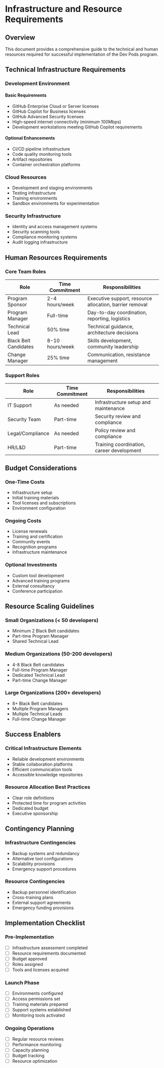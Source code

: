 # Infrastructure and Resource Requirements

## Overview

This document provides a comprehensive guide to the technical and human resources required for successful implementation of the Dev Pods program.

## Technical Infrastructure Requirements

### Development Environment

#### Basic Requirements
- GitHub Enterprise Cloud or Server licenses
- GitHub Copilot for Business licenses
- GitHub Advanced Security licenses
- High-speed internet connectivity (minimum 100Mbps)
- Development workstations meeting GitHub Copilot requirements

#### Optional Enhancements
- CI/CD pipeline infrastructure
- Code quality monitoring tools
- Artifact repositories
- Container orchestration platforms

### Cloud Resources
- Development and staging environments
- Testing infrastructure
- Training environments
- Sandbox environments for experimentation

### Security Infrastructure
- Identity and access management systems
- Security scanning tools
- Compliance monitoring systems
- Audit logging infrastructure

## Human Resources Requirements

### Core Team Roles

| Role | Time Commitment | Responsibilities |
|------|-----------------|------------------|
| Program Sponsor | 2-4 hours/week | Executive support, resource allocation, barrier removal |
| Program Manager | Full-time | Day-to-day coordination, reporting, logistics |
| Technical Lead | 50% time | Technical guidance, architecture decisions |
| Black Belt Candidates | 8-10 hours/week | Skills development, community leadership |
| Change Manager | 25% time | Communication, resistance management |

### Support Roles

| Role | Time Commitment | Responsibilities |
|------|-----------------|------------------|
| IT Support | As needed | Infrastructure setup and maintenance |
| Security Team | Part-time | Security review and compliance |
| Legal/Compliance | As needed | Policy review and compliance |
| HR/L&D | Part-time | Training coordination, career development |

## Budget Considerations

### One-Time Costs
- Infrastructure setup
- Initial training materials
- Tool licenses and subscriptions
- Environment configuration

### Ongoing Costs
- License renewals
- Training and certification
- Community events
- Recognition programs
- Infrastructure maintenance

### Optional Investments
- Custom tool development
- Advanced training programs
- External consultancy
- Conference participation

## Resource Scaling Guidelines

### Small Organizations (< 50 developers)
- Minimum 2 Black Belt candidates
- Part-time Program Manager
- Shared Technical Lead

### Medium Organizations (50-200 developers)
- 4-8 Black Belt candidates
- Full-time Program Manager
- Dedicated Technical Lead
- Part-time Change Manager

### Large Organizations (200+ developers)
- 8+ Black Belt candidates
- Multiple Program Managers
- Multiple Technical Leads
- Full-time Change Manager

## Success Enablers

### Critical Infrastructure Elements
- Reliable development environments
- Stable collaboration platforms
- Efficient communication tools
- Accessible knowledge repositories

### Resource Allocation Best Practices
- Clear role definitions
- Protected time for program activities
- Dedicated budget
- Executive sponsorship

## Contingency Planning

### Infrastructure Contingencies
- Backup systems and redundancy
- Alternative tool configurations
- Scalability provisions
- Emergency support procedures

### Resource Contingencies
- Backup personnel identification
- Cross-training plans
- External support agreements
- Emergency funding provisions

## Implementation Checklist

### Pre-Implementation
- [ ] Infrastructure assessment completed
- [ ] Resource requirements documented
- [ ] Budget approved
- [ ] Roles assigned
- [ ] Tools and licenses acquired

### Launch Phase
- [ ] Environments configured
- [ ] Access permissions set
- [ ] Training materials prepared
- [ ] Support systems established
- [ ] Monitoring tools activated

### Ongoing Operations
- [ ] Regular resource reviews
- [ ] Performance monitoring
- [ ] Capacity planning
- [ ] Budget tracking
- [ ] Resource optimization